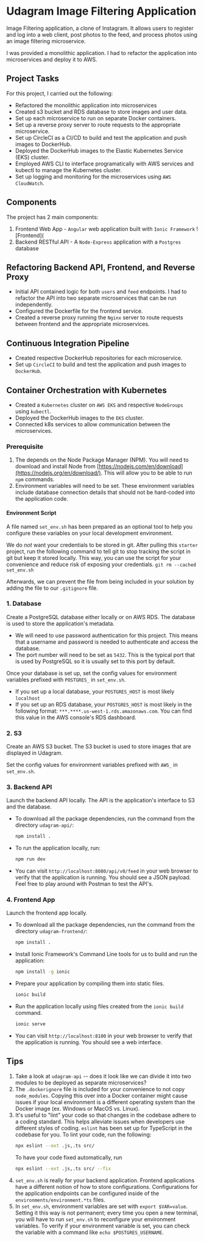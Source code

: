 # Udagram Image Filtering Application

Image Filtering application, a clone of Instagram. It allows users to register and log into a web client, post photos to the feed, and process photos using an image filtering microservice.

I was provided a monolithic application. I had to refactor the application into microservices and deploy it to AWS.

## Project Tasks
For this project, I carried out the following:

- Refactored the monolithic application into microservices
- Created s3 bucket and RDS database to store images and user data.
- Set up each microservice to run on separate Docker containers.
- Set up a reverse proxy server to route requests to the appropriate microservice.
- Set up CircleCI as a CI/CD to build and test the application and push images to DockerHub.
- Deployed the DockerHub images to the Elastic Kubernetes Service (EKS) cluster.
- Employed AWS CLI to interface programatically with AWS services and kubectl to manage the Kubernetes cluster.
- Set up logging and monitoring for the microservices using `AWS CloudWatch`.

## Components

The project has 2 main components:

1. Frontend Web App - `Angular` web application built with `Ionic Framework`
![Frontend](
2. Backend RESTful API - A `Node-Express` application with a `Postgres` database

## Refactoring Backend API, Frontend, and  Reverse Proxy

- Initial API contained logic for both `users` and `feed` endpoints. I had to refactor the API into two separate microservices that can be run independently.
- Configured the Dockerfile for the frontend service.
- Created a reverse proxy running the `Nginx` server to route requests between frontend and the appropriate microservices.

## Continuous Integration Pipeline
- Created respective DockerHub repositories for each microservice.
- Set up `CircleCI` to build and test the application and push images to `DockerHub`.

## Container Orchestration with Kubernetes
- Created a `Kubernetes` cluster on `AWS EKS` and respective `NodeGroups` using `kubectl`.
- Deployed the DockerHub images to the `EKS` cluster.
- Connected k8s services to allow communication between the microservices.



### Prerequisite
1. The depends on the Node Package Manager (NPM). You will need to download and install Node from [https://nodejs.com/en/download](https://nodejs.org/en/download/). This will allow you to be able to run `npm` commands.
2. Environment variables will need to be set. These environment variables include database connection details that should not be hard-coded into the application code.

#### Environment Script
A file named `set_env.sh` has been prepared as an optional tool to help you configure these variables on your local development environment.
 
We do _not_ want your credentials to be stored in git. After pulling this `starter` project, run the following command to tell git to stop tracking the script in git but keep it stored locally. This way, you can use the script for your convenience and reduce risk of exposing your credentials.
`git rm --cached set_env.sh`

Afterwards, we can prevent the file from being included in your solution by adding the file to our `.gitignore` file.

### 1. Database
Create a PostgreSQL database either locally or on AWS RDS. The database is used to store the application's metadata.

* We will need to use password authentication for this project. This means that a username and password is needed to authenticate and access the database.
* The port number will need to be set as `5432`. This is the typical port that is used by PostgreSQL so it is usually set to this port by default.

Once your database is set up, set the config values for environment variables prefixed with `POSTGRES_` in `set_env.sh`.
* If you set up a local database, your `POSTGRES_HOST` is most likely `localhost`
* If you set up an RDS database, your `POSTGRES_HOST` is most likely in the following format: `***.****.us-west-1.rds.amazonaws.com`. You can find this value in the AWS console's RDS dashboard.


### 2. S3
Create an AWS S3 bucket. The S3 bucket is used to store images that are displayed in Udagram.

Set the config values for environment variables prefixed with `AWS_` in `set_env.sh`.

### 3. Backend API
Launch the backend API locally. The API is the application's interface to S3 and the database.

* To download all the package dependencies, run the command from the directory `udagram-api/`:
    ```bash
    npm install .
    ```
* To run the application locally, run:
    ```bash
    npm run dev
    ```
* You can visit `http://localhost:8080/api/v0/feed` in your web browser to verify that the application is running. You should see a JSON payload. Feel free to play around with Postman to test the API's.

### 4. Frontend App
Launch the frontend app locally.

* To download all the package dependencies, run the command from the directory `udagram-frontend/`:
    ```bash
    npm install .
    ```
* Install Ionic Framework's Command Line tools for us to build and run the application:
    ```bash
    npm install -g ionic
    ```
* Prepare your application by compiling them into static files.
    ```bash
    ionic build
    ```
* Run the application locally using files created from the `ionic build` command.
    ```bash
    ionic serve
    ```
* You can visit `http://localhost:8100` in your web browser to verify that the application is running. You should see a web interface.

## Tips
1. Take a look at `udagram-api` -- does it look like we can divide it into two modules to be deployed as separate microservices?
2. The `.dockerignore` file is included for your convenience to not copy `node_modules`. Copying this over into a Docker container might cause issues if your local environment is a different operating system than the Docker image (ex. Windows or MacOS vs. Linux).
3. It's useful to "lint" your code so that changes in the codebase adhere to a coding standard. This helps alleviate issues when developers use different styles of coding. `eslint` has been set up for TypeScript in the codebase for you. To lint your code, run the following:
    ```bash
    npx eslint --ext .js,.ts src/
    ```
    To have your code fixed automatically, run
    ```bash
    npx eslint --ext .js,.ts src/ --fix
    ```
4. `set_env.sh` is really for your backend application. Frontend applications have a different notion of how to store configurations. Configurations for the application endpoints can be configured inside of the `environments/environment.*ts` files.
5. In `set_env.sh`, environment variables are set with `export $VAR=value`. Setting it this way is not permanent; every time you open a new terminal, you will have to run `set_env.sh` to reconfigure your environment variables. To verify if your environment variable is set, you can check the variable with a command like `echo $POSTGRES_USERNAME`.
